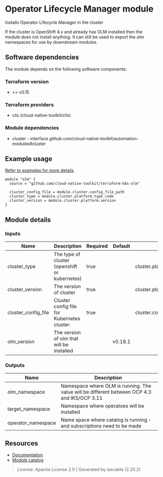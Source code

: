 
# Operator Lifecycle Manager module

Installs Operator Lifecycle Manager in the cluster

If the cluster is OpenShift 4.x and already has OLM installed then the module does not install anything. It can still 
be used to export the olm namespaces for use by downstream modules.


## Software dependencies

The module depends on the following software components:

### Terraform version

- \>= v0.15

### Terraform providers

- clis (cloud-native-toolkit/clis)

### Module dependencies

- cluster - interface github.com/cloud-native-toolkit/automation-modules#cluster

## Example usage

[Refer to examples for more details](test/stages)

```
module "olm" {
  source = "github.com/cloud-native-toolkit/terraform-k8s-olm"

  cluster_config_file = module.cluster.config_file_path
  cluster_type = module.cluster.platform.type_code
  cluster_version = module.cluster.platform.version
}
```

## Module details

### Inputs

| Name | Description | Required | Default | Source |
|------|-------------|---------|----------|--------|
| cluster_type | The type of cluster (openshift or kubernetes) | true |  | cluster.platform.type_code |
| cluster_version | The version of cluster | true |  | cluster.platform.version |
| cluster_config_file | Cluster config file for Kubernetes cluster. | true |  | cluster.config_file_path |
| olm_version | The version of olm that will be installed |  | v0.18.1 |  |


### Outputs

| Name | Description |
|------|-------------|
| olm_namespace | Namespace where OLM is running. The value will be different between OCP 4.3 and IKS/OCP 3.11 |
| target_namespace | Namespace where operatoes will be installed |
| operator_namespace | Name space where catalog is running - and subscriptions need to be made |


## Resources

- [Documentation](https://operate.cloudnativetoolkit.dev)
- [Module catalog](https://modules.cloudnativetoolkit.dev)

> License: Apache License 2.0 | Generated by iascable (2.25.2)
